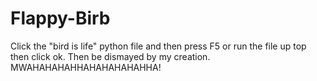 # Flappy-Birb
Click the "bird is life" python file and then press F5 or run the file up top then click ok. Then be dismayed by my creation. MWAHAHAHAHHAHAHAHAHAHHA!
